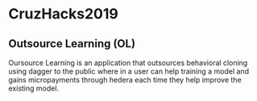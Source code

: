 # CruzHacks2019

## Outsource Learning (OL) 

Oursource Learning is an application that outsources behavioral cloning using dagger to the public where in a user can help training a model and gains micropayments through hedera each time they help improve the existing model. 

